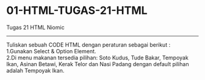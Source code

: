 # 01-HTML-TUGAS-21-HTML
Tugas 21 HTML Niomic
<hr>
Tuliskan sebuah CODE HTML dengan peraturan sebagai berikut :
<br>
1.Gunakan Select & Option Element. <br>
2.Di menu makanan tersedia pilihan: Soto Kudus, Tude Bakar, Tempoyak Ikan, Asinan Betawi, Kerak Telor dan Nasi Padang dengan default pilihan adalah Tempoyak Ikan. <br>
